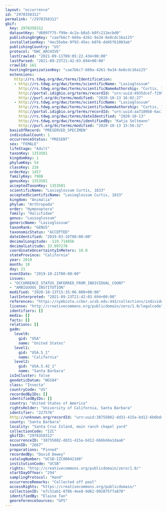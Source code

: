 ```yaml
---
layout: "occurrence"
id: "2978358312"
permalink: "/2978358312"
gbif:
  key: 2978358312
  datasetKey: "d6097f75-f99e-4c2a-b8a5-b0fc213ecbd0"
  publishingOrgKey: "cae7b6c7-669a-4261-9a34-6e8cdc16a125"
  installationKey: "4ec55ebe-9f92-45ec-b076-dd45f61003ab"
  publishingCountry: "US"
  protocol: "DWC_ARCHIVE"
  lastCrawled: "2021-09-11T09:05:22.434+00:00"
  lastParsed: "2021-09-23T21:42:03.694+00:00"
  crawlId: 161
  hostingOrganizationKey: "cae7b6c7-669a-4261-9a34-6e8cdc16a125"
  extensions:
    http://rs.tdwg.org/dwc/terms/Identification:
    - http://rs.tdwg.org/dwc/terms/scientificName: "Lasioglossum"
      http://rs.tdwg.org/dwc/terms/scientificNameAuthorship: "Curtis, 1833"
      http://portal.idigbio.org/terms/recordId: "urn:uuid:4935dcef-f299-4cae-9097-bda357af1816"
      http://purl.org/dc/terms/modified: "2020-10-13 16:02:27"
    - http://rs.tdwg.org/dwc/terms/scientificName: "Lasioglossum"
      http://rs.tdwg.org/dwc/terms/scientificNameAuthorship: "Curtis, 1833"
      http://portal.idigbio.org/terms/recordId: "urn:uuid:aa7189b8-6ac1-4ffc-b5e9-ded84ec80cf9"
      http://rs.tdwg.org/dwc/terms/dateIdentified: "2020-10-13"
      http://rs.tdwg.org/dwc/terms/identifiedBy: "Katja Seltmann"
      http://purl.org/dc/terms/modified: "2020-10-13 15:56:32"
  basisOfRecord: "PRESERVED_SPECIMEN"
  individualCount: 1
  occurrenceStatus: "PRESENT"
  sex: "FEMALE"
  lifeStage: "Adult"
  taxonKey: 1353501
  kingdomKey: 1
  phylumKey: 54
  classKey: 216
  orderKey: 1457
  familyKey: 7908
  genusKey: 1353501
  acceptedTaxonKey: 1353501
  scientificName: "Lasioglossum Curtis, 1833"
  acceptedScientificName: "Lasioglossum Curtis, 1833"
  kingdom: "Animalia"
  phylum: "Arthropoda"
  order: "Hymenoptera"
  family: "Halictidae"
  genus: "Lasioglossum"
  genericName: "Lasioglossum"
  taxonRank: "GENUS"
  taxonomicStatus: "ACCEPTED"
  dateIdentified: "2019-03-16T00:00:00"
  decimalLongitude: -119.714056
  decimalLatitude: 33.997278
  coordinateUncertaintyInMeters: 10.0
  stateProvince: "California"
  year: 2019
  month: 10
  day: 21
  eventDate: "2019-10-21T00:00:00"
  issues:
  - "OCCURRENCE_STATUS_INFERRED_FROM_INDIVIDUAL_COUNT"
  - "AMBIGUOUS_INSTITUTION"
  modified: "2020-10-13T15:35:06.000+00:00"
  lastInterpreted: "2021-09-23T21:42:03.694+00:00"
  references: "https://symbiota.ccber.ucsb.edu:443/collections/individual/index.php?occid=227576"
  license: "http://creativecommons.org/publicdomain/zero/1.0/legalcode"
  identifiers: []
  media: []
  facts: []
  relations: []
  gadm:
    level0:
      gid: "USA"
      name: "United States"
    level1:
      gid: "USA.5_1"
      name: "California"
    level2:
      gid: "USA.5.42_1"
      name: "Santa Barbara"
  isInCluster: false
  geodeticDatum: "WGS84"
  class: "Insecta"
  countryCode: "US"
  recordedByIDs: []
  identifiedByIDs: []
  country: "United States of America"
  rightsHolder: "University of California, Santa Barbara"
  identifier: "227576"
  http://unknown.org/recordId: "urn:uuid:38755082-dd31-415a-bd12-6b6bd4a1daa6"
  county: "Santa Barbara"
  locality: "Santa Cruz Island, main ranch chapel yard"
  collectionCode: "IZC"
  gbifID: "2978358312"
  occurrenceID: "38755082-dd31-415a-bd12-6b6bd4a1daa6"
  taxonID: "2667"
  preparations: "Pinned"
  recordedBy: "David Dewey"
  catalogNumber: "UCSB-IZC00042160"
  institutionCode: "UCSB"
  rights: "http://creativecommons.org/publicdomain/zero/1.0/"
  startDayOfYear: "294"
  samplingProtocol: "Hand"
  occurrenceRemarks: "Collected off pool"
  accessRights: "https://creativecommons.org/publicdomain/"
  collectionID: "e7c51ab1-870b-4ee8-9d62-092875ffa870"
  identifiedBy: "Elaine Tan"
  georeferenceSources: "GPS"
---
```

